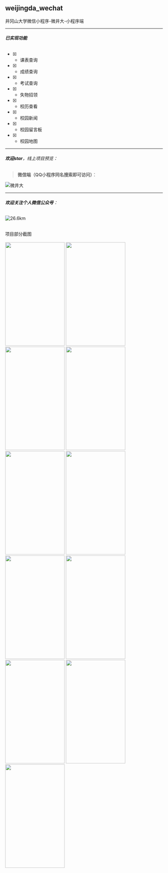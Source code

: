 ## weijingda_wechat
井冈山大学微信小程序-微井大-小程序端</br>

---
###### **已实现功能**

- [x] - 课表查询
- [x] - 成绩查询
- [x] - 考试查询
- [x] - 失物招领
- [x] - 校历查看
- [x] - 校园新闻
- [x] - 校园留言板
- [x] - 校园地图

---

###### **欢迎star**，线上项目预览：

> **微信端（QQ小程序同名搜索即可访问）**：

![微井大](https://wjdgood.oss-cn-shanghai.aliyuncs.com/%E9%BB%91%E8%89%B2.png)

---
###### **欢迎关注个人微信公众号**：
![26.6km](https://wjdgood.oss-cn-shanghai.aliyuncs.com/qrcode_for_gh_0c045d619550_430.jpg)

</br>
项目部分截图</br>
</br>
<img src="https://gitee.com/uploads/images/2018/0602/175618_1a49f235_1350936.jpeg" height="330" width="190" >
<img src="https://gitee.com/uploads/images/2018/0602/175638_724330b5_1350936.png" height="330" width="190" >
<img src="https://gitee.com/uploads/images/2018/0602/175657_45e824dd_1350936.jpeg" height="330" width="190" >
<img src="https://gitee.com/uploads/images/2018/0602/175716_71de5af4_1350936.jpeg" height="330" width="190" ></br>
<img src="https://gitee.com/uploads/images/2018/0602/175736_9664b863_1350936.jpeg" height="330" width="190" >
<img src="https://gitee.com/uploads/images/2018/0602/175755_645b6ed2_1350936.jpeg" height="330" width="190" >
<img src="https://gitee.com/uploads/images/2018/0602/175815_fb2920c9_1350936.jpeg" height="330" width="190" >
<img src="https://gitee.com/uploads/images/2018/0602/175834_019305ef_1350936.jpeg" height="330" width="190" ></br>
<img src="https://gitee.com/uploads/images/2018/0602/175854_df57f877_1350936.jpeg" height="330" width="190" >
<img src="https://gitee.com/uploads/images/2018/0602/175907_7ebc6c0b_1350936.jpeg" height="330" width="190" >
<img src="https://gitee.com/uploads/images/2018/0602/175932_0b38e169_1350936.png" height="330" width="190" >



